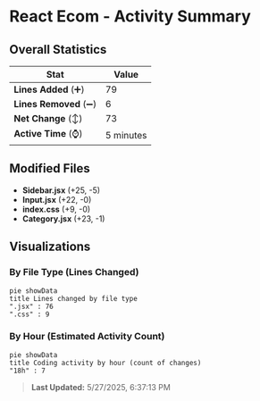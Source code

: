 # React Ecom - Activity Summary 

## Overall Statistics

| Stat                   | Value                                                             |
| ---------------------- | ----------------------------------------------------------------- |
| **Lines Added** (➕)   | 79                                          |
| **Lines Removed** (➖) | 6                                        |
| **Net Change** (↕)    | 73                |
| **Active Time** (⌚)   | 5 minutes |


## Modified Files
- **Sidebar.jsx** (+25, -5)
- **Input.jsx** (+22, -0)
- **index.css** (+9, -0)
- **Category.jsx** (+23, -1)

## Visualizations

### By File Type (Lines Changed)

```mermaid
pie showData
title Lines changed by file type
".jsx" : 76
".css" : 9
```

### By Hour (Estimated Activity Count)

```mermaid
pie showData
title Coding activity by hour (count of changes)
"18h" : 7
```


> **Last Updated:** 5/27/2025, 6:37:13 PM